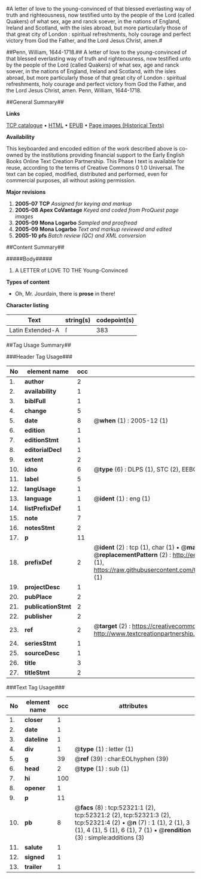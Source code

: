 #A letter of love to the young-convinced of that blessed everlasting way of truth and righteousness, now testified unto by the people of the Lord (called Quakers) of what sex, age and ranck soever, in the nations of England, Ireland and Scotland, with the isles abroad, but more particularly those of that great city of London : spiritual refreshments, holy courage and perfect victory from God the Father, and the Lord Jesus Christ, amen.#

##Penn, William, 1644-1718.##
A letter of love to the young-convinced of that blessed everlasting way of truth and righteousness, now testified unto by the people of the Lord (called Quakers) of what sex, age and ranck soever, in the nations of England, Ireland and Scotland, with the isles abroad, but more particularly those of that great city of London : spiritual refreshments, holy courage and perfect victory from God the Father, and the Lord Jesus Christ, amen.
Penn, William, 1644-1718.

##General Summary##

**Links**

[TCP catalogue](http://www.ota.ox.ac.uk/tcp/)  • 
[HTML](http://tei.it.ox.ac.uk/tcp/Texts-HTML/free/A54/A54175.html)  • 
[EPUB](http://tei.it.ox.ac.uk/tcp/Texts-EPUB/free/A54/A54175.epub) • 
[Page images (Historical Texts)](https://data.historicaltexts.jisc.ac.uk/view?pubId=eebo-12005994e&pageId=eebo-12005994e-52321-1)

**Availability**

This keyboarded and encoded edition of the
	       work described above is co-owned by the institutions
	       providing financial support to the Early English Books
	       Online Text Creation Partnership. This Phase I text is
	       available for reuse, according to the terms of Creative
	       Commons 0 1.0 Universal. The text can be copied,
	       modified, distributed and performed, even for
	       commercial purposes, all without asking permission.

**Major revisions**

1. __2005-07__ __TCP__ *Assigned for keying and markup*
1. __2005-08__ __Apex CoVantage__ *Keyed and coded from ProQuest page images*
1. __2005-09__ __Mona Logarbo__ *Sampled and proofread*
1. __2005-09__ __Mona Logarbo__ *Text and markup reviewed and edited*
1. __2005-10__ __pfs__ *Batch review (QC) and XML conversion*

##Content Summary##

#####Body#####

1. A LETTER of LOVE TO THE Young-Convinced

**Types of content**

  * Oh, Mr. Jourdain, there is **prose** in there!

**Character listing**


|Text|string(s)|codepoint(s)|
|---|---|---|
|Latin Extended-A|ſ|383|

##Tag Usage Summary##

###Header Tag Usage###

|No|element name|occ|attributes|
|---|---|---|---|
|1.|__author__|2||
|2.|__availability__|1||
|3.|__biblFull__|1||
|4.|__change__|5||
|5.|__date__|8| @__when__ (1) : 2005-12 (1)|
|6.|__edition__|1||
|7.|__editionStmt__|1||
|8.|__editorialDecl__|1||
|9.|__extent__|2||
|10.|__idno__|6| @__type__ (6) : DLPS (1), STC (2), EEBO-CITATION (1), OCLC (1), VID (1)|
|11.|__label__|5||
|12.|__langUsage__|1||
|13.|__language__|1| @__ident__ (1) : eng (1)|
|14.|__listPrefixDef__|1||
|15.|__note__|7||
|16.|__notesStmt__|2||
|17.|__p__|11||
|18.|__prefixDef__|2| @__ident__ (2) : tcp (1), char (1)  •  @__matchPattern__ (2) : ([0-9\-]+):([0-9IVX]+) (1), (.+) (1)  •  @__replacementPattern__ (2) : http://eebo.chadwyck.com/downloadtiff?vid=$1&page=$2 (1), https://raw.githubusercontent.com/textcreationpartnership/Texts/master/tcpchars.xml#$1 (1)|
|19.|__projectDesc__|1||
|20.|__pubPlace__|2||
|21.|__publicationStmt__|2||
|22.|__publisher__|2||
|23.|__ref__|2| @__target__ (2) : https://creativecommons.org/publicdomain/zero/1.0/ (1), http://www.textcreationpartnership.org/docs/. (1)|
|24.|__seriesStmt__|1||
|25.|__sourceDesc__|1||
|26.|__title__|3||
|27.|__titleStmt__|2||


###Text Tag Usage###

|No|element name|occ|attributes|
|---|---|---|---|
|1.|__closer__|1||
|2.|__date__|1||
|3.|__dateline__|1||
|4.|__div__|1| @__type__ (1) : letter (1)|
|5.|__g__|39| @__ref__ (39) : char:EOLhyphen (39)|
|6.|__head__|2| @__type__ (1) : sub (1)|
|7.|__hi__|100||
|8.|__opener__|1||
|9.|__p__|11||
|10.|__pb__|8| @__facs__ (8) : tcp:52321:1 (2), tcp:52321:2 (2), tcp:52321:3 (2), tcp:52321:4 (2)  •  @__n__ (7) : 1 (1), 2 (1), 3 (1), 4 (1), 5 (1), 6 (1), 7 (1)  •  @__rendition__ (3) : simple:additions (3)|
|11.|__salute__|1||
|12.|__signed__|1||
|13.|__trailer__|1||
